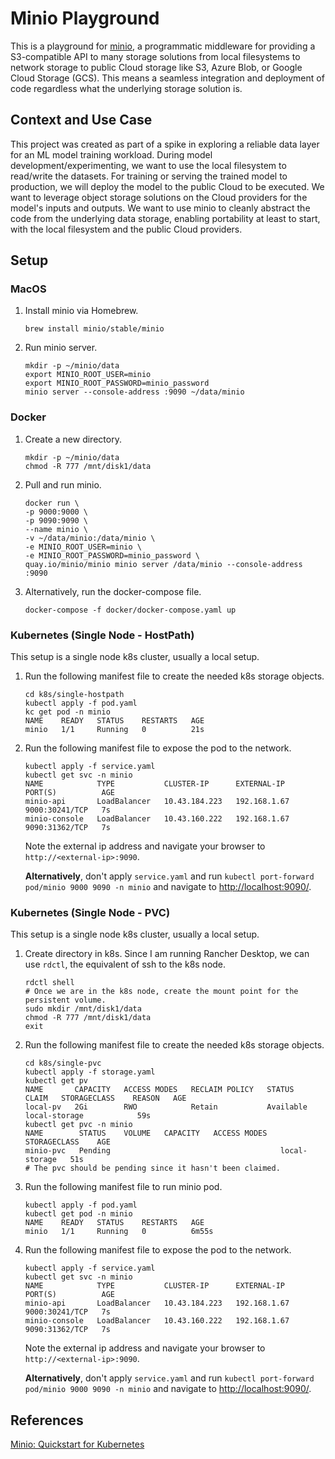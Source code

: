# Minio Playground

This is a playground for [minio](https://min.io), a programmatic middleware for providing a S3-compatible API to many storage solutions from local filesystems to network storage to public Cloud storage like S3, Azure Blob, or Google Cloud Storage (GCS). This means a seamless integration and deployment of code regardless what the underlying storage solution is.

## Context and Use Case

This project was created as part of a spike in exploring a reliable data layer for an ML model training workload. During model development/experimenting, we want to use the local filesystem to read/write the datasets. For training or serving the trained model to production, we will deploy the model to the public Cloud to be executed. We want to leverage object storage solutions on the Cloud providers for the model's inputs and outputs. We want to use minio to cleanly abstract the code from the underlying data storage, enabling portability at least to start, with the local filesystem and the public Cloud providers.

## Setup

### MacOS

1. Install minio via Homebrew.

   ```shell
   brew install minio/stable/minio
   ```
   
1. Run minio server.

   ```shell
   mkdir -p ~/minio/data
   export MINIO_ROOT_USER=minio
   export MINIO_ROOT_PASSWORD=minio_password
   minio server --console-address :9090 ~/data/minio
   ```

### Docker

1. Create a new directory.

   ```shell
   mkdir -p ~/minio/data
   chmod -R 777 /mnt/disk1/data
   ```

1. Pull and run minio.

   ```shell
   docker run \
   -p 9000:9000 \
   -p 9090:9090 \
   --name minio \
   -v ~/data/minio:/data/minio \
   -e MINIO_ROOT_USER=minio \
   -e MINIO_ROOT_PASSWORD=minio_password \
   quay.io/minio/minio minio server /data/minio --console-address :9090
   ```
   
1. Alternatively, run the docker-compose file.

   ```shell
   docker-compose -f docker/docker-compose.yaml up
   ```

### Kubernetes (Single Node - HostPath)

This setup is a single node k8s cluster, usually a local setup.

1. Run the following manifest file to create the needed k8s storage objects.

   ```shell
   cd k8s/single-hostpath
   kubectl apply -f pod.yaml
   kc get pod -n minio
   NAME    READY   STATUS    RESTARTS   AGE
   minio   1/1     Running   0          21s
   ```

1. Run the following manifest file to expose the pod to the network.

   ```shell
   kubectl apply -f service.yaml
   kubectl get svc -n minio
   NAME            TYPE           CLUSTER-IP      EXTERNAL-IP    PORT(S)          AGE
   minio-api       LoadBalancer   10.43.184.223   192.168.1.67   9000:30241/TCP   7s
   minio-console   LoadBalancer   10.43.160.222   192.168.1.67   9090:31362/TCP   7s
   ```

   Note the external ip address and navigate your browser to `http://<external-ip>:9090`.

   **Alternatively**, don't apply `service.yaml` and run `kubectl port-forward pod/minio 9000 9090 -n minio` and navigate to <http://localhost:9090/>.

### Kubernetes (Single Node - PVC)

This setup is a single node k8s cluster, usually a local setup.

1. Create directory in k8s. Since I am running Rancher Desktop, we can use `rdctl`, the equivalent of ssh to the k8s node.

   ```shell
   rdctl shell
   # Once we are in the k8s node, create the mount point for the persistent volume.
   sudo mkdir /mnt/disk1/data
   chmod -R 777 /mnt/disk1/data
   exit
   ```

1. Run the following manifest file to create the needed k8s storage objects.

   ```shell
   cd k8s/single-pvc
   kubectl apply -f storage.yaml
   kubectl get pv
   NAME       CAPACITY   ACCESS MODES   RECLAIM POLICY   STATUS      CLAIM   STORAGECLASS    REASON   AGE
   local-pv   2Gi        RWO            Retain           Available           local-storage            59s
   kubectl get pvc -n minio
   NAME        STATUS    VOLUME   CAPACITY   ACCESS MODES   STORAGECLASS    AGE
   minio-pvc   Pending                                      local-storage   51s
   # The pvc should be pending since it hasn't been claimed.
   ```

1. Run the following manifest file to run minio pod.

   ```shell
   kubectl apply -f pod.yaml
   kubectl get pod -n minio
   NAME    READY   STATUS    RESTARTS   AGE
   minio   1/1     Running   0          6m55s
   ```

1. Run the following manifest file to expose the pod to the network.

   ```shell
   kubectl apply -f service.yaml
   kubectl get svc -n minio
   NAME            TYPE           CLUSTER-IP      EXTERNAL-IP    PORT(S)          AGE
   minio-api       LoadBalancer   10.43.184.223   192.168.1.67   9000:30241/TCP   7s
   minio-console   LoadBalancer   10.43.160.222   192.168.1.67   9090:31362/TCP   7s
   ```
   
   Note the external ip address and navigate your browser to `http://<external-ip>:9090`.

   **Alternatively**, don't apply `service.yaml` and run `kubectl port-forward pod/minio 9000 9090 -n minio` and navigate to <http://localhost:9090/>.

## References

[Minio: Quickstart for Kubernetes](https://min.io/docs/minio/kubernetes/upstream/index.html)
